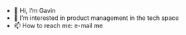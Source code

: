 - 👋 Hi, I’m Gavin
- 👀 I’m interested in product management in the tech space
- 📫 How to reach me: e-mail me

<!---
gavin-k-lee/gavin-k-lee is a ✨ special ✨ repository because its `README.md` (this file) appears on your GitHub profile.
You can click the Preview link to take a look at your changes.
--->
